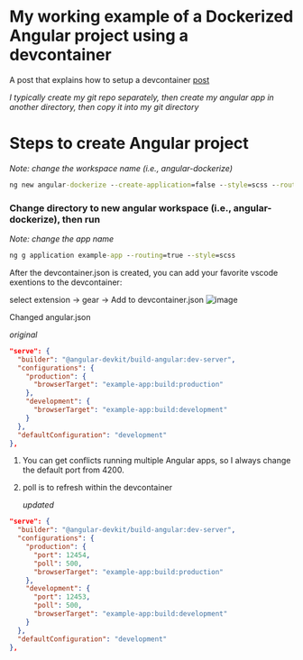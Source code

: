 # My working example of a Dockerized Angular project using a devcontainer

A post that explains how to setup a devcontainer [post](https://blog.hammelburg.me/developing-angular-apps-inside-a-docker-container-fbca44438e05)

_I typically create my git repo separately, then create my angular app in another directory, then copy it into my git directory_

# Steps to create Angular project

_Note: change the workspace name (i.e., angular-dockerize)_

```cmd
ng new angular-dockerize --create-application=false --style=scss --routing=true --skip-git
```

### Change directory to new angular workspace (i.e., angular-dockerize), then run

_Note: change the app name_

```cmd
ng g application example-app --routing=true --style=scss
```

After the devcontainer.json is created, you can add your favorite vscode exentions to the devcontainer:

select extension -> gear -> Add to devcontainer.json
![image](https://user-images.githubusercontent.com/1365728/202858614-05ca7368-3ef2-4594-afa5-a295d434b574.png)

Changed angular.json

_original_

```json
"serve": {
  "builder": "@angular-devkit/build-angular:dev-server",
  "configurations": {
    "production": {
      "browserTarget": "example-app:build:production"
    },
    "development": {
      "browserTarget": "example-app:build:development"
    }
  },
  "defaultConfiguration": "development"
},
```

1. You can get conflicts running multiple Angular apps, so I always change the default port from 4200.
2. poll is to refresh within the devcontainer

   _updated_

```json
"serve": {
  "builder": "@angular-devkit/build-angular:dev-server",
  "configurations": {
    "production": {
      "port": 12454,
      "poll": 500,
      "browserTarget": "example-app:build:production"
    },
    "development": {
      "port": 12453,
      "poll": 500,
      "browserTarget": "example-app:build:development"
    }
  },
  "defaultConfiguration": "development"
},
```
